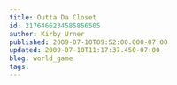 ```yaml
---
title: Outta Da Closet
id: 2176466234585856505
author: Kirby Urner
published: 2009-07-10T09:52:00.000-07:00
updated: 2009-07-10T11:17:37.450-07:00
blog: world_game
tags: 
---
```


